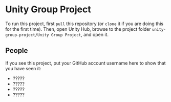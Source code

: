 # Unity Group Project 
To run this project, first `pull` this repository (or `clone` it if you are doing this for the first time). Then, open Unity Hub, browse to the project folder `unity-group-project/Unity Group Project`, and open it.

## People 
If you see this project, put your GitHub account username here to show that you have seen it:
* ?????
* ?????
* ?????
* ?????